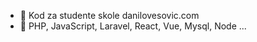 - 👋 Kod za studente skole danilovesovic.com
- 👀 PHP, JavaScript, Laravel, React, Vue, Mysql, Node ...


<!---
itskolaprogramiranja/itskolaprogramiranja is a ✨ special ✨ repository because its `README.md` (this file) appears on your GitHub profile.
You can click the Preview link to take a look at your changes.
--->
